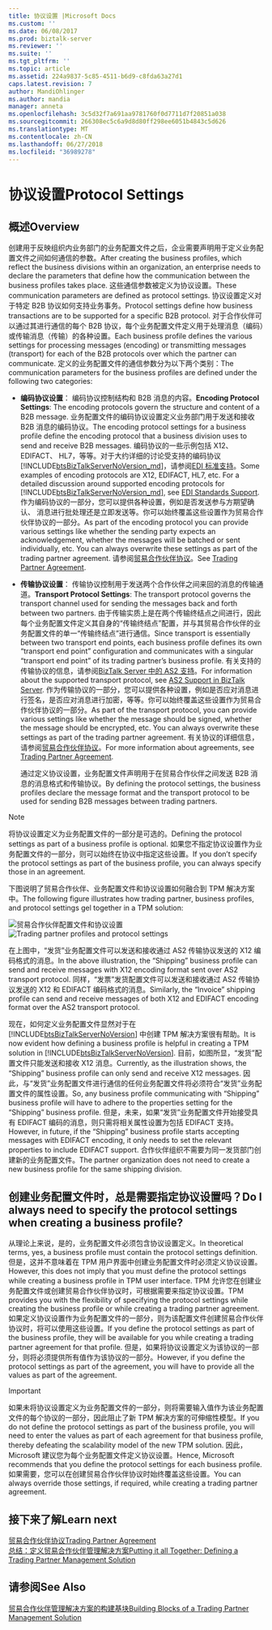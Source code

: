 ```yaml
---
title: 协议设置 |Microsoft Docs
ms.custom: ''
ms.date: 06/08/2017
ms.prod: biztalk-server
ms.reviewer: ''
ms.suite: ''
ms.tgt_pltfrm: ''
ms.topic: article
ms.assetid: 224a9837-5c85-4511-b6d9-c8fda63a27d1
caps.latest.revision: 7
author: MandiOhlinger
ms.author: mandia
manager: anneta
ms.openlocfilehash: 3c5d32f7a691aa9781760f0d7711d7f20851a038
ms.sourcegitcommit: 266308ec5c6a9d8d80ff298ee6051b4843c5d626
ms.translationtype: MT
ms.contentlocale: zh-CN
ms.lasthandoff: 06/27/2018
ms.locfileid: "36989278"
---
```

# <a name="protocol-settings"></a><span data-ttu-id="042dc-102">协议设置</span><span class="sxs-lookup"><span data-stu-id="042dc-102">Protocol Settings</span></span>
## <a name="overview"></a><span data-ttu-id="042dc-103">概述</span><span class="sxs-lookup"><span data-stu-id="042dc-103">Overview</span></span>
<span data-ttu-id="042dc-104">创建用于反映组织内业务部门的业务配置文件之后，企业需要声明用于定义业务配置文件之间如何通信的参数。</span><span class="sxs-lookup"><span data-stu-id="042dc-104">After creating the business profiles, which reflect the business divisions within an organization, an enterprise needs to declare the parameters that define how the communication between the business profiles takes place.</span></span> <span data-ttu-id="042dc-105">这些通信参数被定义为协议设置。</span><span class="sxs-lookup"><span data-stu-id="042dc-105">These communication parameters are defined as protocol settings.</span></span> <span data-ttu-id="042dc-106">协议设置定义对于特定 B2B 协议如何支持业务事务。</span><span class="sxs-lookup"><span data-stu-id="042dc-106">Protocol settings define how business transactions are to be supported for a specific B2B protocol.</span></span> <span data-ttu-id="042dc-107">对于合作伙伴可以通过其进行通信的每个 B2B 协议，每个业务配置文件定义用于处理消息（编码）或传输消息（传输）的各种设置。</span><span class="sxs-lookup"><span data-stu-id="042dc-107">Each business profile defines the various settings for processing messages (encoding) or transmitting messages (transport) for each of the B2B protocols over which the partner can communicate.</span></span> <span data-ttu-id="042dc-108">定义的业务配置文件的通信参数分为以下两个类别：</span><span class="sxs-lookup"><span data-stu-id="042dc-108">The communication parameters for the business profiles are defined under the following two categories:</span></span>  
  
- <span data-ttu-id="042dc-109">**编码协议设置**： 编码协议控制结构和 B2B 消息的内容。</span><span class="sxs-lookup"><span data-stu-id="042dc-109">**Encoding Protocol Settings**: The encoding protocols govern the structure and content of a B2B message.</span></span> <span data-ttu-id="042dc-110">业务配置文件的编码协议设置定义业务部门用于发送和接收 B2B 消息的编码协议。</span><span class="sxs-lookup"><span data-stu-id="042dc-110">The encoding protocol settings for a business profile define the encoding protocol that a business division uses to send and receive B2B messages.</span></span> <span data-ttu-id="042dc-111">编码协议的一些示例包括 X12、 EDIFACT、 HL7，等等。对于大约详细的讨论受支持的编码协议[!INCLUDE[btsBizTalkServerNoVersion_md](../includes/btsbiztalkservernoversion-md.md)]，请参阅[EDI 标准支持](../core/edi-standards-support.md)。</span><span class="sxs-lookup"><span data-stu-id="042dc-111">Some examples of encoding protocols are X12, EDIFACT, HL7, etc. For a detailed discussion around supported encoding protocols for [!INCLUDE[btsBizTalkServerNoVersion_md](../includes/btsbiztalkservernoversion-md.md)], see [EDI Standards Support](../core/edi-standards-support.md).</span></span> <span data-ttu-id="042dc-112">作为编码协议的一部分，您可以提供各种设置，例如是否发送参与方期望确认、 消息进行批处理还是立即发送等。你可以始终覆盖这些设置作为贸易合作伙伴协议的一部分。</span><span class="sxs-lookup"><span data-stu-id="042dc-112">As part of the encoding protocol you can provide various settings like whether the sending party expects an acknowledgement, whether the messages will be batched or sent individually, etc. You can always overwrite these settings as part of the trading partner agreement.</span></span> <span data-ttu-id="042dc-113">请参阅[贸易合作伙伴协议](../core/trading-partner-agreement.md)。</span><span class="sxs-lookup"><span data-stu-id="042dc-113">See [Trading Partner Agreement](../core/trading-partner-agreement.md).</span></span>  
  
- <span data-ttu-id="042dc-114">**传输协议设置**： 传输协议控制用于发送两个合作伙伴之间来回的消息的传输通道。</span><span class="sxs-lookup"><span data-stu-id="042dc-114">**Transport Protocol Settings**: The transport protocol governs the transport channel used for sending the messages back and forth between two partners.</span></span> <span data-ttu-id="042dc-115">由于传输实质上是在两个传输终结点之间进行，因此每个业务配置文件定义其自身的“传输终结点”配置，并与其贸易合作伙伴的业务配置文件的单一“传输终结点”进行通信。</span><span class="sxs-lookup"><span data-stu-id="042dc-115">Since transport is essentially between two transport end points, each business profile defines its own “transport end point” configuration and communicates with a singular “transport end point” of its trading partner’s business profile.</span></span> <span data-ttu-id="042dc-116">有关支持的传输协议的信息，请参阅[BizTalk Server 中的 AS2 支持](../core/as2-support-in-biztalk-server.md)。</span><span class="sxs-lookup"><span data-stu-id="042dc-116">For information about the supported transport protocol, see [AS2 Support in BizTalk Server](../core/as2-support-in-biztalk-server.md).</span></span> <span data-ttu-id="042dc-117">作为传输协议的一部分，您可以提供各种设置，例如是否应对消息进行签名，是否应对消息进行加密，等等。你可以始终覆盖这些设置作为贸易合作伙伴协议的一部分。</span><span class="sxs-lookup"><span data-stu-id="042dc-117">As part of the transport protocol, you can provide various settings like whether the message should be signed, whether the message should be encrypted, etc. You can always overwrite these settings as part of the trading partner agreement.</span></span> <span data-ttu-id="042dc-118">有关协议的详细信息，请参阅[贸易合作伙伴协议](../core/trading-partner-agreement.md)。</span><span class="sxs-lookup"><span data-stu-id="042dc-118">For more information about agreements, see [Trading Partner Agreement](../core/trading-partner-agreement.md).</span></span>  
  
  <span data-ttu-id="042dc-119">通过定义协议设置，业务配置文件声明用于在贸易合作伙伴之间发送 B2B 消息的消息格式和传输协议。</span><span class="sxs-lookup"><span data-stu-id="042dc-119">By defining the protocol settings, the business profiles declare the message format and the transport protocol to be used for sending B2B messages between trading partners.</span></span>  
  
> [!NOTE]
>  <span data-ttu-id="042dc-120">将协议设置定义为业务配置文件的一部分是可选的。</span><span class="sxs-lookup"><span data-stu-id="042dc-120">Defining the protocol settings as part of a business profile is optional.</span></span> <span data-ttu-id="042dc-121">如果您不指定协议设置作为业务配置文件的一部分，则可以始终在协议中指定这些设置。</span><span class="sxs-lookup"><span data-stu-id="042dc-121">If you don’t specify the protocol settings as part of the business profile, you can always specify those in an agreement.</span></span>  
  
 <span data-ttu-id="042dc-122">下图说明了贸易合作伙伴、业务配置文件和协议设置如何融合到 TPM 解决方案中。</span><span class="sxs-lookup"><span data-stu-id="042dc-122">The following figure illustrates how trading partner, business profiles, and protocol settings gel together in a TPM solution:</span></span>  
  
 <span data-ttu-id="042dc-123">![贸易合作伙伴配置文件和协议设置](../core/media/protocolsettings.gif "ProtocolSettings")</span><span class="sxs-lookup"><span data-stu-id="042dc-123">![Trading partner profiles and protocol settings](../core/media/protocolsettings.gif "ProtocolSettings")</span></span>  
  
 <span data-ttu-id="042dc-124">在上图中，“发货”业务配置文件可以发送和接收通过 AS2 传输协议发送的 X12 编码格式的消息。</span><span class="sxs-lookup"><span data-stu-id="042dc-124">In the above illustration, the “Shipping” business profile can send and receive messages with X12 encoding format sent over AS2 transport protocol.</span></span> <span data-ttu-id="042dc-125">同样，“发票”发货配置文件可以发送和接收通过 AS2 传输协议发送的 X12 和 EDIFACT 编码格式的消息。</span><span class="sxs-lookup"><span data-stu-id="042dc-125">Similarly, the “Invoice” shipping profile can send and receive messages of both X12 and EDIFACT encoding format over the AS2 transport protocol.</span></span>  
  
 <span data-ttu-id="042dc-126">现在，如何定义业务配置文件显然对于在 [!INCLUDE[btsBizTalkServerNoVersion](../includes/btsbiztalkservernoversion-md.md)] 中创建 TPM 解决方案很有帮助。</span><span class="sxs-lookup"><span data-stu-id="042dc-126">It is now evident how defining a business profile is helpful in creating a TPM solution in [!INCLUDE[btsBizTalkServerNoVersion](../includes/btsbiztalkservernoversion-md.md)].</span></span> <span data-ttu-id="042dc-127">目前，如图所显，“发货”配置文件只能发送和接收 X12 消息。</span><span class="sxs-lookup"><span data-stu-id="042dc-127">Currently, as the illustration shows, the “Shipping” business profile can only send and receive X12 messages.</span></span> <span data-ttu-id="042dc-128">因此，与“发货”业务配置文件进行通信的任何业务配置文件将必须符合“发货”业务配置文件的属性设置。</span><span class="sxs-lookup"><span data-stu-id="042dc-128">So, any business profile communicating with “Shipping” business profile will have to adhere to the properties setting for the “Shipping” business profile.</span></span> <span data-ttu-id="042dc-129">但是，未来，如果“发货”业务配置文件开始接受具有 EDIFACT 编码的消息，则只需将相关属性设置为包括 EDIFACT 支持。</span><span class="sxs-lookup"><span data-stu-id="042dc-129">However, in future, if the “Shipping” business profile starts accepting messages with EDIFACT encoding, it only needs to set the relevant properties to include EDIFACT support.</span></span> <span data-ttu-id="042dc-130">合作伙伴组织不需要为同一发货部门创建新的业务配置文件。</span><span class="sxs-lookup"><span data-stu-id="042dc-130">The partner organization does not need to create a new business profile for the same shipping division.</span></span>  
  
## <a name="do-i-always-need-to-specify-the-protocol-settings-when-creating-a-business-profile"></a><span data-ttu-id="042dc-131">创建业务配置文件时，总是需要指定协议设置吗？</span><span class="sxs-lookup"><span data-stu-id="042dc-131">Do I always need to specify the protocol settings when creating a business profile?</span></span>  
 <span data-ttu-id="042dc-132">从理论上来说，是的，业务配置文件必须包含协议设置定义。</span><span class="sxs-lookup"><span data-stu-id="042dc-132">In theoretical terms, yes, a business profile must contain the protocol settings definition.</span></span> <span data-ttu-id="042dc-133">但是，这并不意味着在 TPM 用户界面中创建业务配置文件时必须定义协议设置。</span><span class="sxs-lookup"><span data-stu-id="042dc-133">However, this does not imply that you must define the protocol settings while creating a business profile in TPM user interface.</span></span> <span data-ttu-id="042dc-134">TPM 允许您在创建业务配置文件或创建贸易合作伙伴协议时，可根据需要来指定协议设置。</span><span class="sxs-lookup"><span data-stu-id="042dc-134">TPM provides you with the flexibility of specifying the protocol settings while creating the business profile or while creating a trading partner agreement.</span></span> <span data-ttu-id="042dc-135">如果定义协议设置作为业务配置文件的一部分，则为该配置文件创建贸易合作伙伴协议时，将可以使用这些设置。</span><span class="sxs-lookup"><span data-stu-id="042dc-135">If you define the protocol settings as part of the business profile, they will be available for you while creating a trading partner agreement for that profile.</span></span> <span data-ttu-id="042dc-136">但是，如果将协议设置定义为该协议的一部分，则将必须提供所有值作为该协议的一部分。</span><span class="sxs-lookup"><span data-stu-id="042dc-136">However, if you define the protocol settings as part of the agreement, you will have to provide all the values as part of the agreement.</span></span>  
  
> [!IMPORTANT]
>  <span data-ttu-id="042dc-137">如果未将协议设置定义为业务配置文件的一部分，则将需要输入值作为该业务配置文件的每个协议的一部分，因此阻止了新 TPM 解决方案的可伸缩性模型。</span><span class="sxs-lookup"><span data-stu-id="042dc-137">If you do not define the protocol settings as part of the business profile, you will need to enter the values as part of each agreement for that business profile, thereby defeating the scalability model of the new TPM solution.</span></span> <span data-ttu-id="042dc-138">因此，Microsoft 建议您为每个业务配置文件定义协议设置。</span><span class="sxs-lookup"><span data-stu-id="042dc-138">Hence, Microsoft recommends that you define the protocol settings for each business profile.</span></span> <span data-ttu-id="042dc-139">如果需要，您可以在创建贸易合作伙伴协议时始终覆盖这些设置。</span><span class="sxs-lookup"><span data-stu-id="042dc-139">You can always override those settings, if required, while creating a trading partner agreement.</span></span>  

## <a name="learn-next"></a><span data-ttu-id="042dc-140">接下来了解</span><span class="sxs-lookup"><span data-stu-id="042dc-140">Learn next</span></span>
[<span data-ttu-id="042dc-141">贸易合作伙伴协议</span><span class="sxs-lookup"><span data-stu-id="042dc-141">Trading Partner Agreement</span></span>](../core/trading-partner-agreement.md)  
[<span data-ttu-id="042dc-142">总结：定义贸易合作伙伴管理解决方案</span><span class="sxs-lookup"><span data-stu-id="042dc-142">Putting it all Together: Defining a Trading Partner Management Solution</span></span>](../core/putting-it-all-together-defining-a-trading-partner-management-solution.md)  
  
## <a name="see-also"></a><span data-ttu-id="042dc-143">请参阅</span><span class="sxs-lookup"><span data-stu-id="042dc-143">See Also</span></span>  
 [<span data-ttu-id="042dc-144">贸易合作伙伴管理解决方案的构建基块</span><span class="sxs-lookup"><span data-stu-id="042dc-144">Building Blocks of a Trading Partner Management Solution</span></span>](../core/building-blocks-of-a-trading-partner-management-solution.md)